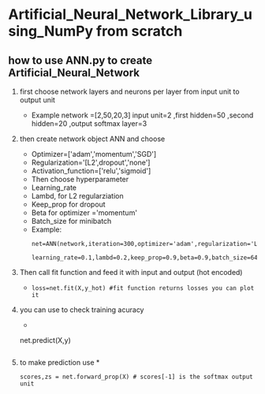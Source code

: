 # Artificial_Neural_Network_Library_using_NumPy from scratch 
## how to use ANN.py to create Artificial_Neural_Network 

1. first choose network layers and neurons per layer from input unit to output unit 
   * Example network =[2,50,20,3] input unit=2 ,first hidden=50 ,second hidden=20 ,output softmax layer=3
2. then create network object ANN and choose 
   *  Optimizer=['adam','momentum','SGD']
   *  Regularization='[L2',dropout','none']
   *  Activation_function=['relu','sigmoid']
   *  Then choose hyperparameter
   *  Learning_rate
   *  Lambd, for L2 regularziation 
   *  Keep_prop for dropout
   *  Beta for optimizer ='momentum' 
   *  Batch_size  for minibatch 
   *    Example: 
        ```
        net=ANN(network,iteration=300,optimizer='adam',regularization='L2',activation_function='relu',
                        learning_rate=0.1,lambd=0.2,keep_prop=0.9,beta=0.9,batch_size=64)    
        ```
        
3. Then call fit function and feed it with input and output (hot encoded)
   *  ```
      loss=net.fit(X,y_hot) #fit function returns losses you can plot it
      ```
4. you can use to check training acuracy 
   * ```
   net.predict(X,y)
   ```

5. to make prediction use 
   *
    ``` 
    scores,zs = net.forward_prop(X) # scores[-1] is the softmax output unit
    ```


